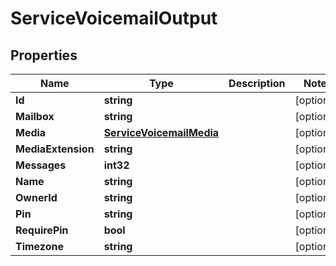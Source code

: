 

# ServiceVoicemailOutput


## Properties

| Name | Type | Description | Notes |
|------------ | ------------- | ------------- | -------------|
|**Id** | **string** |  |  [optional] |
|**Mailbox** | **string** |  |  [optional] |
|**Media** | [**ServiceVoicemailMedia**](ServiceVoicemailMedia.md) |  |  [optional] |
|**MediaExtension** | **string** |  |  [optional] |
|**Messages** | **int32** |  |  [optional] |
|**Name** | **string** |  |  [optional] |
|**OwnerId** | **string** |  |  [optional] |
|**Pin** | **string** |  |  [optional] |
|**RequirePin** | **bool** |  |  [optional] |
|**Timezone** | **string** |  |  [optional] |



